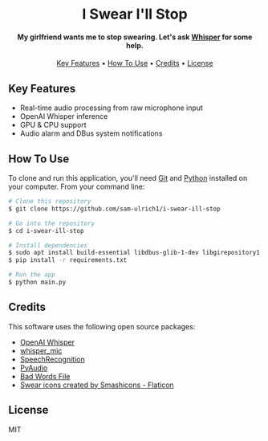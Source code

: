 <h1 align="center">
  <br>
  I Swear I'll Stop
  <br>
</h1>

<h4 align="center">My girlfriend wants me to stop swearing. Let's ask <a href="https://github.com/openai/whisper" target="_blank">Whisper</a> for some help.</h4>

<p align="center">
  <a href="#key-features">Key Features</a> •
  <a href="#how-to-use">How To Use</a> •
  <a href="#credits">Credits</a> •
  <a href="#license">License</a>
</p>

## Key Features

* Real-time audio processing from raw microphone input
* OpenAI Whisper inference
* GPU & CPU support
* Audio alarm and DBus system notifications

## How To Use

To clone and run this application, you'll need [Git](https://git-scm.com) and [Python](https://www.python.org/) installed on your computer. From your command line:

```bash
# Clone this repository
$ git clone https://github.com/sam-ulrich1/i-swear-ill-stop

# Go into the repository
$ cd i-swear-ill-stop

# Install dependencies
$ sudo apt install build-essential libdbus-glib-1-dev libgirepository1.0-dev ffmpeg portaudio19-dev
$ pip install -r requirements.txt

# Run the app
$ python main.py
```

## Credits

This software uses the following open source packages:

- [OpenAI Whisper](https://github.com/openai/whisper)
- [whisper_mic](https://github.com/mallorbc/whisper_mic)
- [SpeechRecognition](https://github.com/Uberi/speech_recognition)
- [PyAudio](https://people.csail.mit.edu/hubert/pyaudio)
- [Bad Words File](https://github.com/LDNOOBW/List-of-Dirty-Naughty-Obscene-and-Otherwise-Bad-Words/blob/master/en)
- <a href="https://www.flaticon.com/free-icons/swear" title="swear icons">Swear icons created by Smashicons - Flaticon</a>

## License

MIT

